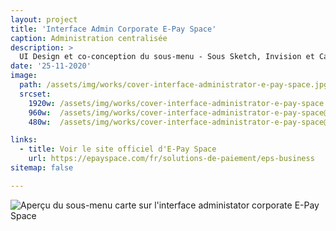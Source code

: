 ```yaml
---
layout: project
title: 'Interface Admin Corporate E-Pay Space'
caption: Administration centralisée
description: >
  UI Design et co-conception du sous-menu - Sous Sketch, Invision et Camtasia
date: '25-11-2020'
image: 
  path: /assets/img/works/cover-interface-administrator-e-pay-space.jpg
  srcset: 
    1920w: /assets/img/works/cover-interface-administrator-e-pay-space.jpg
    960w:  /assets/img/works/cover-interface-administrator-e-pay-space@0,5x.jpg
    480w:  /assets/img/works/cover-interface-administrator-e-pay-space@0,25x.jpg

links:
  - title: Voir le site officiel d'E-Pay Space
    url: https://epayspace.com/fr/solutions-de-paiement/eps-business
sitemap: false

---
```


![Aperçu du sous-menu carte sur l'interface administator corporate E-Pay Space](/assets/img/works/demo-administration-centralisee-720p.gif)